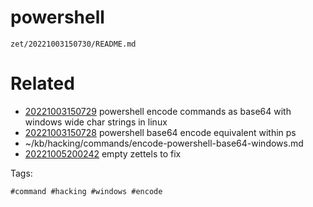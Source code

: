 # powershell

` zet/20221003150730/README.md `

# Related

- [20221003150729](/zet/20221003150729/README.md) powershell encode commands as base64 with windows wide char strings in linux
- [20221003150728](/zet/20221003150728/README.md) powershell base64 encode equivalent within ps
- ~/kb/hacking/commands/encode-powershell-base64-windows.md
- [20221005200242](/zet/20221005200242/README.md) empty zettels to fix

Tags:

    #command #hacking #windows #encode 
